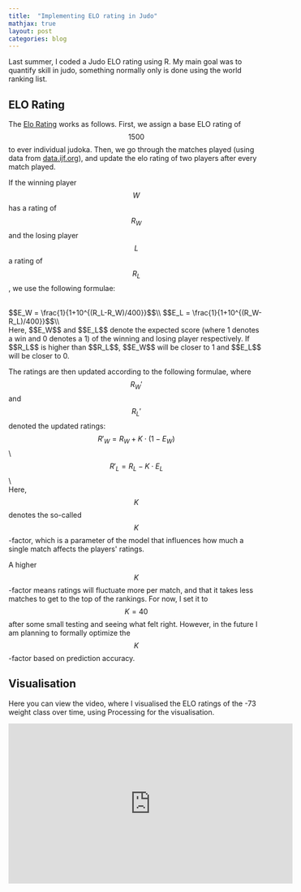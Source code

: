 ```yaml
---
title:  "Implementing ELO rating in Judo"
mathjax: true
layout: post
categories: blog
---
```

Last summer, I coded a Judo ELO rating using R. My main goal was to quantify skill in judo, something normally only is done using the world ranking list.

## ELO Rating
The [Elo Rating](https://en.wikipedia.org/wiki/Elo_rating_system) works as follows. First, we assign a base ELO rating of $$1500$$ to ever individual judoka. Then, we go through the matches played (using data from [data.ijf.org](data.ijf.org)), and update the elo rating of two players after every match played.

If the winning player $$W$$ has a rating of $$R_W$$ and the losing player $$L$$ a rating of $$R_L$$, we use the following formulae:

<br>
$$E_W = \frac{1}{1+10^{(R_L-R_W)/400}}$$\\
$$E_L = \frac{1}{1+10^{(R_W-R_L)/400}}$$\\
<br>
Here, $$E_W$$ and $$E_L$$ denote the expected score (where 1 denotes a win and 0 denotes a 1) of the winning and losing player respectively. If $$R_L$$ is higher than $$R_L$$, $$E_W$$ will be closer to 1 and $$E_L$$ will be closer to 0.

The ratings are then updated according to the following formulae, where $$R_W'$$ and $$R_L'$$ denoted the updated ratings:
<br>
$$R'_W = R_W + K \cdot (1 - E_W)$$\\
$$R'_L = R_L - K \cdot E_L$$\\
<br>
Here, $$K$$ denotes the so-called $$K$$-factor, which is a parameter of the model that influences how much a single match affects the players' ratings. 

A higher $$K$$-factor means ratings will fluctuate more per match, and that it takes less matches to get to the top of the rankings. For now, I set it to $$K=40$$ after some small testing and seeing what felt right. However, in the future I am planning to formally optimize the $$K$$-factor based on prediction accuracy.

## Visualisation
Here you can view the video, where I visualised the ELO ratings of the -73 weight class over time, using Processing for the visualisation.

<iframe width="560" height="315" src="https://www.youtube.com/embed/DHo23RTPf7Y?si=xtUTTNa-p6zbncKu" title="YouTube video player" frameborder="0" allow="accelerometer; autoplay; clipboard-write; encrypted-media; gyroscope; picture-in-picture; web-share" referrerpolicy="strict-origin-when-cross-origin" allowfullscreen></iframe>